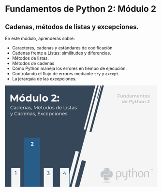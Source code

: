 # **Fundamentos de Python 2: Módulo 2**  
  
## Cadenas, métodos de listas y excepciones.  
  
En este módulo, aprenderás sobre:  
  
- Caracteres, cadenas y estándares de codificación.  
- Cadenas frente a Listas: similitudes y diferencias.  
- Métodos de listas.
- Métodos de cadenas.  
- Cómo Python maneja los errores en tiempo de ejecución.
- Controlando el flujo de errores mediante ```try``` y ```except```.  
- La jerarquía de las excepciones.

![Modulo2](img/Modulo2presentacion.jpg)